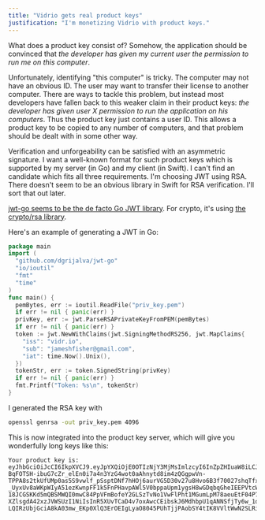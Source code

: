 ```yaml
---
title: "Vidrio gets real product keys"
justification: "I'm monetizing Vidrio with product keys."
---
```


What does a product key consist of? Somehow, the application should be convinced that _the developer has given my current user the permission to run me on this computer_.

Unfortunately, identifying "this computer" is tricky. The computer may not have an obvious ID. The user may want to transfer their license to another computer. There are ways to tackle this problem, but instead most developers have fallen back to this weaker claim in their product keys: _the developer has given user X permission to run the application on his computers_. Thus the product key just contains a user ID. This allows a product key to be copied to any number of computers, and that problem should be dealt with in some other way.

Verification and unforgeability can be satisfied with an asymmetric signature. I want a well-known format for such product keys which is supported by my server (in Go) and my client (in Swift). I can't find an candidate which fits all three requirements. I'm choosing JWT using RSA. There doesn't seem to be an obvious library in Swift for RSA verification. I'll sort that out later.

[jwt-go seems to be the de facto Go JWT library](https://github.com/dgrijalva/jwt-go). For crypto, it's using [the crypto/rsa library](https://godoc.org/crypto/rsa).

Here's an example of generating a JWT in Go:

```go
package main
import (
  "github.com/dgrijalva/jwt-go"
  "io/ioutil"
  "fmt"
  "time"
)
func main() {
  pemBytes, err := ioutil.ReadFile("priv_key.pem")
  if err != nil { panic(err) }
  privKey, err := jwt.ParseRSAPrivateKeyFromPEM(pemBytes)
  if err != nil { panic(err) }
  token := jwt.NewWithClaims(jwt.SigningMethodRS256, jwt.MapClaims{
    "iss": "vidr.io",
    "sub": "jameshfisher@gmail.com",
    "iat": time.Now().Unix(),
  })
  tokenStr, err := token.SignedString(privKey)
  if err != nil { panic(err) }
  fmt.Printf("Token: %s\n", tokenStr)
}
```

I generated the RSA key with

```bash
openssl genrsa -out priv_key.pem 4096
```

This is now integrated into the product key server, which will give you wonderfully long keys like this:

```
Your product key is: eyJhbGciOiJcCI6IkpXVCJ9.eyJpYXQiOjE0OTIzNjY3MjMsImlzcyI6InZpZHIuaW8iLCJzdWIiOiJqaW1teUBqYW1iby5jb20ifQ.DMOeZTv-BqFOTSH-ibuG7cZr_elEn0i7a4n3YzG4wot0aAhnytd8im4zQGgpwVn-TPPA8s2tkUfUMp0as5S9vwlf_pSsptDNf7hHOj6aurVG5D30v27u8Hvo6B3f70027shqTfx8dhG6uvviZnX8LISaIbwr7AfWcJEYB7MjOGIgkl4x3F5-_UyxUv8aWKpWIyA51ezKwnpFF1k5FnPHavpAWl5V0bppaUpm1ygsH8wGDqbqGheIEEPVtcWiCoHH-18JCGSKKd5mQBSMWQI0mwC84PpVFmBofeY2GLSzTvNo1VwFlPht1MGumLpM78aeuEtF04P7rIzbmSZXzQAWPzQAnj6t3xhJu8sTJZe94ltSu_ds8Xe1PXPm_7frJz58W0ubK82_O_a6uVclYy_28XfMtsQtHoyNrC7VN9YSU-XZlsgdA42xzJVWSUzI1NiIsInR5XUvTCaD4v7oxAwcCEibskJ6MdhbpU1qANNSfjTy6w_1d3NMFVe9gjk2M-LQIRzUbjGciA8kA03mw_EKp0XlQ3ErOEIgLyaO8045PUhTjjPAobSY4tIK8VVltWwN2SLRixrqC98wfZ8x_gOM1w66_qi9_J378NvNYJCPKxM1i6DuCMeKHaUoHPIHf9JK5WWVBpsb7RNmp6ett52MxTl3KBHhhHbBQJ2VMN5V9xN9Xp7z7QhEBPfQ
```
